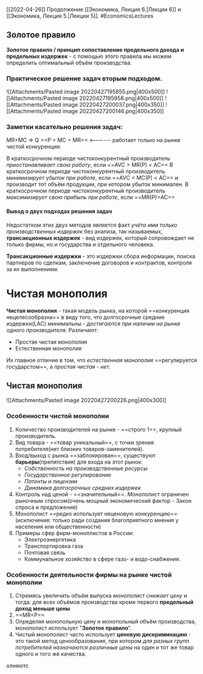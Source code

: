 [[2022-04-26]]
Продолжение  [[Экономика, Лекция 6.|Лекции 6]] и [[Экономика, Лекция 5.|Лекции 5]].
#EconomicsLectures 
## Золотое правило
**Золотое правило / принцип сопоставление предельного дохода и предельных издержек** - с помощью этого правила мы можем определить оптимальный объём производства.
### Практическое решение задач вторым подходом.
![[Attachments/Pasted image 20220427195855.png|400x500]] 
![[Attachments/Pasted image 20220427195958.png|400x500]]
![[Attachments/Pasted image 20220427200037.png|400x350]]
![[Attachments/Pasted image 20220427200146.png|400x350]]
### Заметки касательно решения задач:
MR+MC => Q
==P = MC = MR== <------ работает только на рынке чистой конкуренции.

В краткосрочном периоде чистоконкурентный производитель *приостанавливает свою работу*, если   ==AVC > MR(P) < AC==
В краткосрочном периоде чистоконкурентный производитель *минимизирует убыток при работе*, если ==AVC < MC(P) < AC== и производит тот объём продукции, при котором убыток минимален.
В краткосрочном периоде чистоконкурентный производитель *максимизирует свою прибыль при работе*, если ==MR(P)>AC==

#### Вывод о двух подходах решения задач
Недостатком этих двух методов является факт *учёта ими только производственных издержек* без анализа, так называемых, **трансакционных издержек** - вид издержек, который сопровождает не только фирмы, но и государства и отдельного человека.

**Трансакционные издержки** - это издержки сбора информации, поиска партнеров по сделкам, заключение договоров и контрактов, контроля за их выполнением. 

# Чистая монополия 
**Чистая монополия** - такая модель рынка, на которой ==конкуренция нецелесообразна== в виду того, что долгосрочные средние издержки(LAC) минимальны - *достигаются при наличии на рынке одного производителя*.
Различают:
- Простая чистая монополия
- Естественная монополия

Их главное отличие в том, что *естественная монополия* ==регулируется государстом==, а *простая чистая - нет*.

## Чистая монополия
![[Attachments/Pasted image 20220427200226.png|400x300]]
### Особенности чистой монополии
1) Количество производителей на рынке - ==строго 1==, крупный производитель.
2) Вид товара - ==товар уникальный==, с точки зрения потребителя(нет близких товаров-заменителей).
3) Вход/выход с рынка ==заблокирован==, существуют **барьеры**(препятствия) для входа на этот рынок:
	- *Собственность на производственные ресурсы*
	- *Государственное регулирование*
	- *Патенты и лицензии*
	- *Динамика долгосрочных средних издержек*
4) Контроль над ценой - ==значительный==. *Монополист* ограничен рыночным спросом(очень мощный экономический фактор - Закон спроса и предложения)
5) Монополист ==редко использует неценовую конкуренцию==(исключение: только ради создания благоприятного мнения у населения или общественности)
6) Примеры сфер фирм-моноплистов в России:
	- Электроэнергетика
	- Транспортировка газа
	- Почтовая связь
	- Коммунальное хозяйство в сфере газо- и водо-снабжения.

### Особенности деятельности фирмы на рынке чистой монополии
1) Стремясь увеличить объём выпуска *монополист снижает цену* и тогда: для всех объёмов производства кроме первого **предельный доход меньше цены**
2) ==MR<P==
3) Определяя монопольную цену и монопольный объём производства, монополист использует "**Золотое правило**".
4) Чистый монополист часто использует **ценовую дискриминацию** - это такой метод ценообразования, при котором *для разных групп потребителей назначаются различные цены* на один и тот же товар одного и того же качества.



олняютс